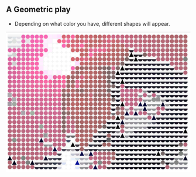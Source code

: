 ## A Geometric play
* Depending on what color you have, different shapes will appear.


![alt text](https://github.com/heylimlim/Interaction-Logic-SVA/blob/master/7th%20week_CV/cv_img.png)
